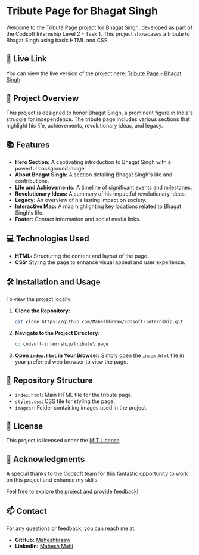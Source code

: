 
# Tribute Page for Bhagat Singh

Welcome to the Tribute Page project for Bhagat Singh, developed as part of the Codsoft Internship Level 2 - Task 1. This project showcases a tribute to Bhagat Singh using basic HTML and CSS.

## 🚀 Live Link

You can view the live version of the project here: [Tribute Page - Bhagat Singh](https://maheshkrsaw.github.io/codsoft-internship/tribute%20page/)

## 📜 Project Overview

This project is designed to honor Bhagat Singh, a prominent figure in India's struggle for independence. The tribute page includes various sections that highlight his life, achievements, revolutionary ideas, and legacy.

## 📚 Features

- **Hero Section:** A captivating introduction to Bhagat Singh with a powerful background image.
- **About Bhagat Singh:** A section detailing Bhagat Singh's life and contributions.
- **Life and Achievements:** A timeline of significant events and milestones.
- **Revolutionary Ideas:** A summary of his impactful revolutionary ideas.
- **Legacy:** An overview of his lasting impact on society.
- **Interactive Map:** A map highlighting key locations related to Bhagat Singh's life.
- **Footer:** Contact information and social media links.

## 💻 Technologies Used

- **HTML:** Structuring the content and layout of the page.
- **CSS:** Styling the page to enhance visual appeal and user experience.

## 🛠️ Installation and Usage

To view the project locally:

1. **Clone the Repository:**
   ```bash
   git clone https://github.com/Maheshkrsaw/codsoft-internship.git
   ```

2. **Navigate to the Project Directory:**
   ```bash
   cd codsoft-internship/tribute\ page
   ```

3. **Open `index.html` in Your Browser:**
   Simply open the `index.html` file in your preferred web browser to view the page.

## 🔗 Repository Structure

- `index.html`: Main HTML file for the tribute page.
- `styles.css`: CSS file for styling the page.
- `images/`: Folder containing images used in the project.

## 📝 License

This project is licensed under the [MIT License](LICENSE).

## 🤝 Acknowledgments

A special thanks to the Codsoft team for this fantastic opportunity to work on this project and enhance my skills.

Feel free to explore the project and provide feedback!

## 📫 Contact

For any questions or feedback, you can reach me at:

- **GitHub:** [Maheshkrsaw](https://github.com/Maheshkrsaw)
- **LinkedIn:** [Mahesh Mahi](https://www.linkedin.com/in/maheshmahi07/)

```

